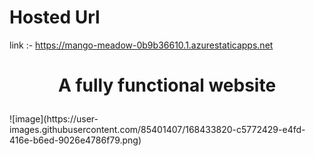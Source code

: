 # Hosted Url

 link :- https://mango-meadow-0b9b36610.1.azurestaticapps.net
<h1><p align="center">
A fully functional website
</p>
</h1>
![image](https://user-images.githubusercontent.com/85401407/168433820-c5772429-e4fd-416e-b6ed-9026e4786f79.png)

